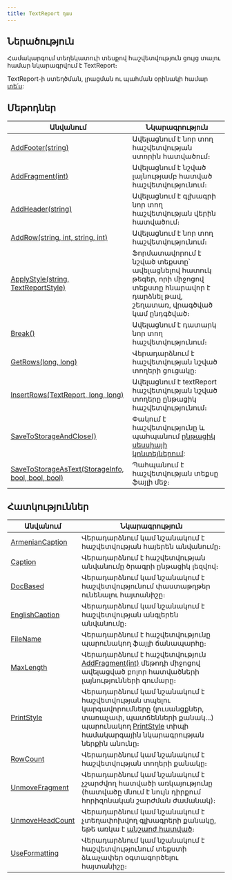 ```yaml
---
title: TextReport դաս
---
```


## Ներածություն

Համակարգում տեղեկատուի տեսքով հաշվետվություն ցույց տալու համար նկարագրվում է TextReport։

TextReport-ի ստեղծման, լրացման ու պահման օրինակի համար [տե՛ս](../definitions/dpr_guide.md#execute):

## Մեթոդներ

| Անվանում | Նկարագրություն |
|----------|----------------|
| [AddFooter(string)](TextReport/AddFooter.md) | Ավելացնում է նոր տող հաշվետվության ստորին հատվածում։ |
| [AddFragment(int)](TextReport/AddFragment.md) | Ավելացնում է նշված լայնությամբ հատված հաշվետվությունում։ |
| [AddHeader(string)](TextReport/AddHeader.md) | Ավելացնում է գլխագրի նոր տող հաշվետվության վերին հատվածում։ |
| [AddRow(string, int, string, int)](TextReport/AddRow.md) | Ավելացնում է նոր տող հաշվետվությունում։ |
| [ApplyStyle(string, TextReportStyle)](TextReport/ApplyStyle.md) | Ֆորմատավորում է նշված տեքստը՝ ավելացնելով հատուկ թեգեր, որի միջոցով տեքստը հնարավոր է դարձնել թավ, շեղատառ, վրագծված կամ ընդգծված։ |
| [Break()](TextReport/Break.md) | Ավելացնում է դատարկ նոր տող հաշվետվությունում։ |
| [GetRows(long, long)](TextReport/GetRows.md) | Վերադարձնում է հաշվետվության նշված տողերի ցուցակը։ |
| [InsertRows(TextReport, long, long)](TextReport/InsertRows.md) | Ավելացնում է textReport հաշվետվության նշված տողերը ընթացիկ հաշվետվությունում։ |
| [SaveToStorageAndClose()](TextReport/SaveToStorageAndClose.md) | Փակում է հաշվետվությունը և պահպանում [ընթացիկ սեսսիայի կոնտեյներում](../services/IStorageService/Container.md): |
| [SaveToStorageAsText(StorageInfo, bool, bool, bool)](TextReport/SaveToStorageAsText.md) | Պահպանում է հաշվետվության տեքսը ֆայլի մեջ։ |

## Հատկություններ

| Անվանում | Նկարագրություն |
|----------|----------------|
| [ArmenianCaption](TextReport/ArmenianCaption.md) | Վերադարձնում կամ նշանակում է հաշվետվության հայերեն անվանումը։ |
| [Caption](TextReport/Caption.md) | Վերադարձնում է հաշվետվության անվանումը ծրագրի ընթացիկ լեզվով։ |
| [DocBased](TextReport/DocBased.md) | Վերադարձնում կամ նշանակում է հաշվետվությունում փաստաթղթեր ունենալու հայտանիշը։ |
| [EnglishCaption](TextReport/EnglishCaption.md) | Վերադարձնում կամ նշանակում է հաշվետվության անգլերեն անվանումը։ |
| [FileName](TextReport/FileName.md) | Վերադարձնում է հաշվետվությունը պարունակող ֆայլի ճանապարհը։ |
| [MaxLength](TextReport/MaxLength.md) | Վերադարձնում է հաշվետվություն [AddFragment(int)](TextReport/AddFragment.md) մեթոդի միջոցով ավելացված բոլոր հատվածների լայնությունների գումարը։ |
| [PrintStyle](TextReport/PrintStyle.md) | Վերադարձնում կամ նշանակում է հաշվետվության տպելու կարգավորումները (լուսանցքներ, տառաչափ, պատճենների քանակ...) պարունակող [PrintStyle](https://armsoft.github.io/as4x-docs/HTM/ProgrGuide/Defs/PrintStyle.html) տիպի համակարգային նկարագրության ներքին անունը։ |
| [RowCount](TextReport/RowCount.md) | Վերադարձնում կամ նշանակում է հաշվետվության տողերի քանակը։ |
| [UnmoveFragment](TextReport/UnmoveFragment.md) | Վերադարձնում կամ նշանակում է չշարժվող հատվածի առկայությունը (հատվածը մնում է նույն դիրքում հորիզոնական շարժման ժամանակ)։ |
| [UnmoveHeadCount](TextReport/UnmoveHeadCount.md) | Վերադարձնում կամ նշանակում է չտեղափոխվող գլխագրերի քանակը, եթե առկա է [անշարժ հատված](TextReport/UnmoveFragment.md)։ |
| [UseFormatting](TextReport/UseFormatting.md) | Վերադարձնում կամ նշանակում է հաշվետվությունում տեքստի ձևաչափեր օգտագործելու հայտանիշը։ |
